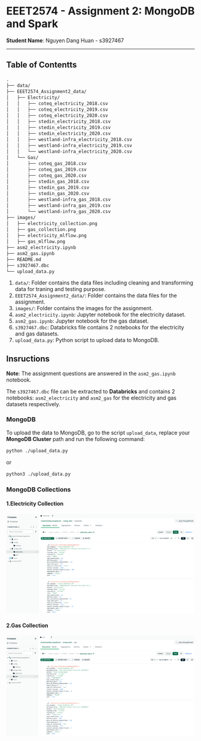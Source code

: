 # EEET2574 - Assignment 2: MongoDB and Spark

**Student Name**: Nguyen Dang Huan - s3927467

---

## Table of Contentts

```
.
├── data/
├── EEET2574_Assignment2_data/
│   ├── Electricity/
│   │   ├── coteq_electricity_2018.csv
│   │   ├── coteq_electricity_2019.csv
│   │   ├── coteq_electricity_2020.csv
│   │   ├── stedin_electricity_2018.csv
│   │   ├── stedin_electricity_2019.csv
│   │   ├── stedin_electricity_2020.csv
│   │   ├── westland-infra_electricity_2018.csv
│   │   ├── westland-infra_electricity_2019.csv
│   │   └── westland-infra_electricity_2020.csv
│   └── Gas/
│       ├── coteq_gas_2018.csv
│       ├── coteq_gas_2019.csv
│       ├── coteq_gas_2020.csv
│       ├── stedin_gas_2018.csv
│       ├── stedin_gas_2019.csv
│       ├── stedin_gas_2020.csv
│       ├── westland-infra_gas_2018.csv
│       ├── westland-infra_gas_2019.csv
│       └── westland-infra_gas_2020.csv
├── images/
│   ├── electricity_collection.png
│   ├── gas_collection.png
│   ├── electricity_mlflow.png
│   ├── gas_mlflow.png
├── asm2_electricity.ipynb
├── asm2_gas.ipynb
├── README.md
├── s3927467.dbc
└── upload_data.py
```
1. `data/`: Folder contains the data files including cleaning and transforming data for traning and testing purpose.
2. `EEET2574_Assignment2_data/`: Folder contains the data files for the assignment.
3. `images/`: Folder contains the images for the assignment.
4. `asm2_electricity.ipynb`: Jupyter notebook for the electricity dataset.
5. `asm2_gas.ipynb`: Jupyter notebook for the gas dataset.
6. `s3927467.dbc`: Databricks file contains 2 notebooks for the electricity and gas datasets.
7. `upload_data.py`: Python script to upload data to MongoDB.

## Insructions
**Note**: The assignment questions are answered in the `asm2_gas.ipynb` notebook.

The `s3927467.dbc` file can be extracted to **Databricks** and contains 2 notebooks: `asm2_electricity` and `asm2_gas` for the electricity and gas datasets respectively.

### MongoDB
To upload the data to MongoDB, go to the script `upload_data`, replace your **MongoDB Cluster** path and run the following command:
```bash
python ./upload_data.py
```
or 
```bash
python3 ./upload_data.py
```

### MongoDB Collections
#### 1.Electricity Collection
![Electricity Collection](./images/electricity_collection.png)

#### 2.Gas Collection

![Gas Collection](./images/gas_collection.png)
